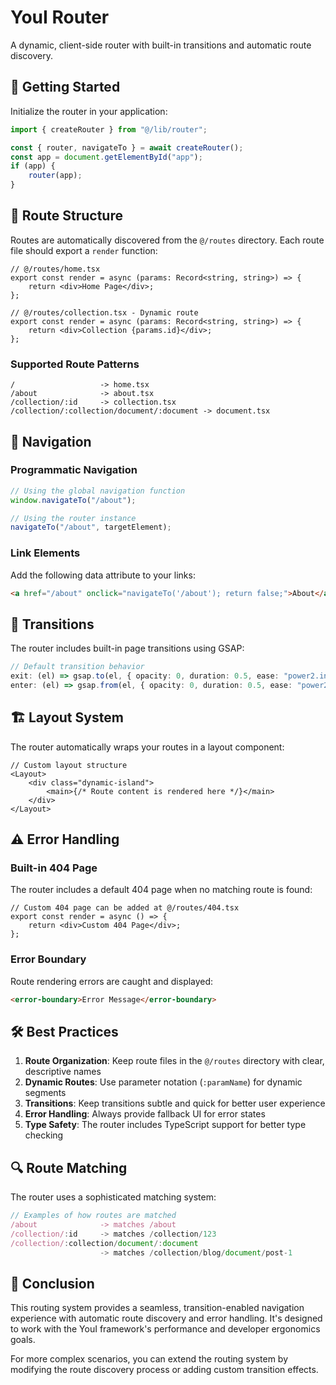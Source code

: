 # YouI Router

A dynamic, client-side router with built-in transitions and automatic route discovery.

## 🚀 Getting Started

Initialize the router in your application:

```ts
import { createRouter } from "@/lib/router";

const { router, navigateTo } = await createRouter();
const app = document.getElementById("app");
if (app) {
    router(app);
}
```

## 📁 Route Structure

Routes are automatically discovered from the `@/routes` directory. Each route file should export a `render` function:

```tsx
// @/routes/home.tsx
export const render = async (params: Record<string, string>) => {
    return <div>Home Page</div>;
};

// @/routes/collection.tsx - Dynamic route
export const render = async (params: Record<string, string>) => {
    return <div>Collection {params.id}</div>;
};
```

### Supported Route Patterns

```plaintext
/                   -> home.tsx
/about              -> about.tsx
/collection/:id     -> collection.tsx
/collection/:collection/document/:document -> document.tsx
```

## 🔄 Navigation

### Programmatic Navigation

```ts
// Using the global navigation function
window.navigateTo("/about");

// Using the router instance
navigateTo("/about", targetElement);
```

### Link Elements

Add the following data attribute to your links:

```html
<a href="/about" onclick="navigateTo('/about'); return false;">About</a>
```

## 🎨 Transitions

The router includes built-in page transitions using GSAP:

```ts
// Default transition behavior
exit: (el) => gsap.to(el, { opacity: 0, duration: 0.5, ease: "power2.in" });
enter: (el) => gsap.from(el, { opacity: 0, duration: 0.5, ease: "power2.out" });
```

## 🏗️ Layout System

The router automatically wraps your routes in a layout component:

```tsx
// Custom layout structure
<Layout>
    <div class="dynamic-island">
        <main>{/* Route content is rendered here */}</main>
    </div>
</Layout>
```

## ⚠️ Error Handling

### Built-in 404 Page

The router includes a default 404 page when no matching route is found:

```tsx
// Custom 404 page can be added at @/routes/404.tsx
export const render = async () => {
    return <div>Custom 404 Page</div>;
};
```

### Error Boundary

Route rendering errors are caught and displayed:

```html
<error-boundary>Error Message</error-boundary>
```

## 🛠️ Best Practices

1. **Route Organization**: Keep route files in the `@/routes` directory with clear, descriptive names
2. **Dynamic Routes**: Use parameter notation (`:paramName`) for dynamic segments
3. **Transitions**: Keep transitions subtle and quick for better user experience
4. **Error Handling**: Always provide fallback UI for error states
5. **Type Safety**: The router includes TypeScript support for better type checking

## 🔍 Route Matching

The router uses a sophisticated matching system:

```ts
// Examples of how routes are matched
/about              -> matches /about
/collection/:id     -> matches /collection/123
/collection/:collection/document/:document
                    -> matches /collection/blog/document/post-1
```

## 🌟 Conclusion

This routing system provides a seamless, transition-enabled navigation experience with automatic route discovery and error handling. It's designed to work with the YouI framework's performance and developer ergonomics goals.

For more complex scenarios, you can extend the routing system by modifying the route discovery process or adding custom transition effects.
